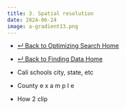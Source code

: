 ```yaml
---
title: 3. Spatial resolution
date: 2024-06-24
image: a-gradient13.png
---
```


- [↵ Back to Optimizing Search Home](/resources/finding-data/optimizing-search/)
- [↵ Back to Finding Data Home](/resources/finding-data/)

- Cali schools city, state, etc
- County e x a m p l e
- How 2 clip